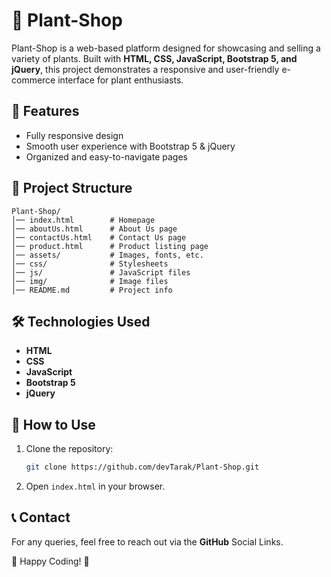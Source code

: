 # 🌿 Plant-Shop

Plant-Shop is a web-based platform designed for showcasing and selling a variety of plants. Built with **HTML, CSS, JavaScript, Bootstrap 5, and jQuery**, this project demonstrates a responsive and user-friendly e-commerce interface for plant enthusiasts.

## 🚀 Features

- Fully responsive design
- Smooth user experience with Bootstrap 5 & jQuery
- Organized and easy-to-navigate pages
## 📂 Project Structure
```
Plant-Shop/
│── index.html        # Homepage  
│── aboutUs.html      # About Us page  
│── contactUs.html    # Contact Us page  
│── product.html      # Product listing page  
│── assets/           # Images, fonts, etc.  
│── css/              # Stylesheets  
│── js/               # JavaScript files
│── img/              # Image files   
│── README.md         # Project info  
```
## 🛠 Technologies Used

- **HTML**
- **CSS**
- **JavaScript**
- **Bootstrap 5**
- **jQuery**

## 📌 How to Use

1. Clone the repository:
   ```sh
   git clone https://github.com/devTarak/Plant-Shop.git
   ```
2. Open `index.html` in your browser.  

## 📞 Contact  
For any queries, feel free to reach out via the **GitHub** Social Links.  

🌱 Happy Coding! 🚀 


